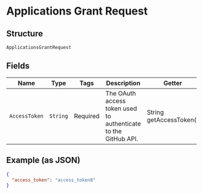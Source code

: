 
# Applications Grant Request

## Structure

`ApplicationsGrantRequest`

## Fields

| Name | Type | Tags | Description | Getter | Setter |
|  --- | --- | --- | --- | --- | --- |
| `AccessToken` | `String` | Required | The OAuth access token used to authenticate to the GitHub API. | String getAccessToken() | setAccessToken(String accessToken) |

## Example (as JSON)

```json
{
  "access_token": "access_token8"
}
```

